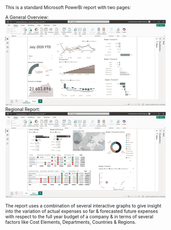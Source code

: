 This is a standard Microsoft PowerBi report with two pages:

A General Overview:
![Alt Text](https://github.com/ananthk19/reportDashboard/blob/master/Screenshot%202024-12-14%20145426.png)
Regional Report:
![Alt Text](https://github.com/ananthk19/reportDashboard/blob/master/Screenshot%202024-12-14%20150014.png)

The report uses a combination of several interactive graphs to give insight into the variation of actual expenses so far & forecasted future expenses with respect to the full year budget of a company & in terms of several factors like Cost Elements, Departments, Countries & Regions.
